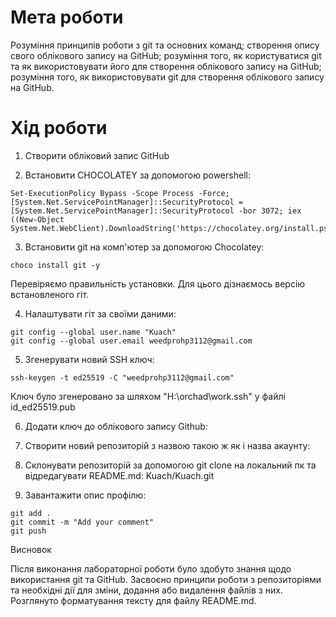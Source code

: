 # Мета роботи

Розуміння принципів роботи з git та основних команд; створення опису свого облікового запису на GitHub; розуміння того, як користуватися git та як використовувати його для створення облікового запису на GitHub; розуміння того, як використовувати git для створення облікового запису на GitHub.

# Хід роботи

1. Створити обліковий запис GitHub



2. Встановити CHOCOLATEY за допомогою powershell:
```
Set-ExecutionPolicy Bypass -Scope Process -Force; [System.Net.ServicePointManager]::SecurityProtocol = [System.Net.ServicePointManager]::SecurityProtocol -bor 3072; iex ((New-Object System.Net.WebClient).DownloadString('https://chocolatey.org/install.ps1'))
```


3. Встановити git на комп'ютер за допомогою Chocolatey:
```
choco install git -y
```
Перевіряємо правильність установки. Для цього дізнаємось версію встановленого гіт.



4. Налаштувати гіт за своїми даними:
```
git config --global user.name "Kuach"
git config --global user.email weedprohp3112@gmail.com
```

5. Згенерувати новий SSH ключ:
```
ssh-keygen -t ed25519 -C "weedprohp3112@gmail.com"
```

Ключ було згенеровано за шляхом "H:\orchad\work\.ssh\" у файлі id_ed25519.pub

6. Додати ключ до облікового запису Github:



7. Створити новий репозиторій з назвою такою ж як і назва акаунту:



8. Склонувати репозиторій за допомогою git clone на локальний пк та відредагувати README.md:
Kuach/Kuach.git


9. Завантажити опис профілю:
```
git add .
git commit -m "Add your comment"
git push
```



Висновок

Після виконання лабораторної роботи було здобуто знання щодо використання git та GitHub. Засвоєно принципи роботи з репозиторіями та необхідні дії для зміни, додання або видалення файлів з них. Розглянуто форматування тексту для файлу README.md.
